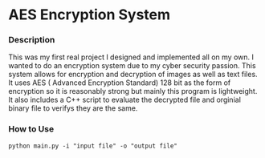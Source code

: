 # AES Encryption System
### Description
This was my first real project I designed and implemented all on my own. I wanted to do an encryption system due to my cyber security passion. This system allows for encryption and decryption of images as well as text files. It uses AES ( Advanced Encryption Standard) 128 bit as the form of encryption so it is reasonably strong but mainly this program is lightweight. It also includes a C++ script to evaluate the decrypted file and orginial binary file to verifys they are the same. 
###

### How to Use
```
python main.py -i "input file" -o "output file"
```


